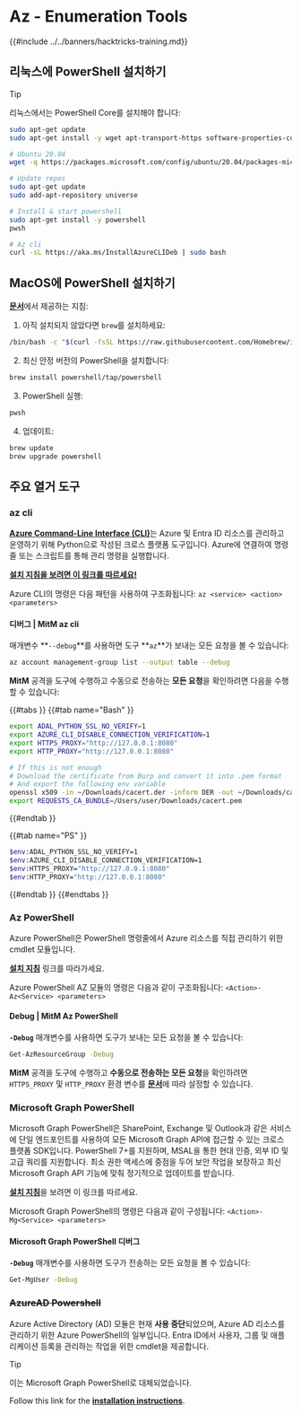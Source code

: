 # Az - Enumeration Tools

{{#include ../../banners/hacktricks-training.md}}

## 리눅스에 PowerShell 설치하기

> [!TIP]
> 리눅스에서는 PowerShell Core를 설치해야 합니다:
```bash
sudo apt-get update
sudo apt-get install -y wget apt-transport-https software-properties-common

# Ubuntu 20.04
wget -q https://packages.microsoft.com/config/ubuntu/20.04/packages-microsoft-prod.deb

# Update repos
sudo apt-get update
sudo add-apt-repository universe

# Install & start powershell
sudo apt-get install -y powershell
pwsh

# Az cli
curl -sL https://aka.ms/InstallAzureCLIDeb | sudo bash
```
## MacOS에 PowerShell 설치하기

[**문서**](https://learn.microsoft.com/en-us/powershell/scripting/install/installing-powershell-on-macos?view=powershell-7.4)에서 제공하는 지침:

1. 아직 설치되지 않았다면 `brew`를 설치하세요:
```bash
/bin/bash -c "$(curl -fsSL https://raw.githubusercontent.com/Homebrew/install/HEAD/install.sh)"
```
2. 최신 안정 버전의 PowerShell을 설치합니다:
```sh
brew install powershell/tap/powershell
```
3. PowerShell 실행:
```sh
pwsh
```
4. 업데이트:
```sh
brew update
brew upgrade powershell
```
## 주요 열거 도구

### az cli

[**Azure Command-Line Interface (CLI)**](https://learn.microsoft.com/en-us/cli/azure/install-azure-cli)는 Azure 및 Entra ID 리소스를 관리하고 운영하기 위해 Python으로 작성된 크로스 플랫폼 도구입니다. Azure에 연결하여 명령줄 또는 스크립트를 통해 관리 명령을 실행합니다.

[**설치 지침을 보려면 이 링크를 따르세요!**](https://learn.microsoft.com/en-us/cli/azure/install-azure-cli#install) 

Azure CLI의 명령은 다음 패턴을 사용하여 구조화됩니다: `az <service> <action> <parameters>`

#### 디버그 | MitM az cli

매개변수 **`--debug`**를 사용하면 도구 **`az`**가 보내는 모든 요청을 볼 수 있습니다:
```bash
az account management-group list --output table --debug
```
**MitM** 공격을 도구에 수행하고 수동으로 전송하는 **모든 요청**을 확인하려면 다음을 수행할 수 있습니다:

{{#tabs }}
{{#tab name="Bash" }}
```bash
export ADAL_PYTHON_SSL_NO_VERIFY=1
export AZURE_CLI_DISABLE_CONNECTION_VERIFICATION=1
export HTTPS_PROXY="http://127.0.0.1:8080"
export HTTP_PROXY="http://127.0.0.1:8080"

# If this is not enough
# Download the certificate from Burp and convert it into .pem format
# And export the following env variable
openssl x509 -in ~/Downloads/cacert.der -inform DER -out ~/Downloads/cacert.pem -outform PEM
export REQUESTS_CA_BUNDLE=/Users/user/Downloads/cacert.pem
```
{{#endtab }}

{{#tab name="PS" }}
```bash
$env:ADAL_PYTHON_SSL_NO_VERIFY=1
$env:AZURE_CLI_DISABLE_CONNECTION_VERIFICATION=1
$env:HTTPS_PROXY="http://127.0.0.1:8080"
$env:HTTP_PROXY="http://127.0.0.1:8080"
```
{{#endtab }}
{{#endtabs }}

### Az PowerShell

Azure PowerShell은 PowerShell 명령줄에서 Azure 리소스를 직접 관리하기 위한 cmdlet 모듈입니다.

[**설치 지침**](https://learn.microsoft.com/en-us/powershell/azure/install-azure-powershell) 링크를 따라가세요.

Azure PowerShell AZ 모듈의 명령은 다음과 같이 구조화됩니다: `<Action>-Az<Service> <parameters>`

#### Debug | MitM Az PowerShell

**`-Debug`** 매개변수를 사용하면 도구가 보내는 모든 요청을 볼 수 있습니다:
```bash
Get-AzResourceGroup -Debug
```
**MitM** 공격을 도구에 수행하고 **수동으로 전송하는 모든 요청**을 확인하려면 `HTTPS_PROXY` 및 `HTTP_PROXY` 환경 변수를 [**문서**](https://learn.microsoft.com/en-us/powershell/azure/az-powershell-proxy)에 따라 설정할 수 있습니다.

### Microsoft Graph PowerShell

Microsoft Graph PowerShell은 SharePoint, Exchange 및 Outlook과 같은 서비스에 단일 엔드포인트를 사용하여 모든 Microsoft Graph API에 접근할 수 있는 크로스 플랫폼 SDK입니다. PowerShell 7+를 지원하며, MSAL을 통한 현대 인증, 외부 ID 및 고급 쿼리를 지원합니다. 최소 권한 액세스에 중점을 두어 보안 작업을 보장하고 최신 Microsoft Graph API 기능에 맞춰 정기적으로 업데이트를 받습니다.

[**설치 지침**](https://learn.microsoft.com/en-us/powershell/microsoftgraph/installation)을 보려면 이 링크를 따르세요.

Microsoft Graph PowerShell의 명령은 다음과 같이 구성됩니다: `<Action>-Mg<Service> <parameters>`

#### Microsoft Graph PowerShell 디버그

**`-Debug`** 매개변수를 사용하면 도구가 전송하는 모든 요청을 볼 수 있습니다:
```bash
Get-MgUser -Debug
```
### ~~**AzureAD Powershell**~~

Azure Active Directory (AD) 모듈은 현재 **사용 중단**되었으며, Azure AD 리소스를 관리하기 위한 Azure PowerShell의 일부입니다. Entra ID에서 사용자, 그룹 및 애플리케이션 등록을 관리하는 작업을 위한 cmdlet을 제공합니다.

> [!TIP]
> 이는 Microsoft Graph PowerShell로 대체되었습니다.

Follow this link for the [**installation instructions**](https://www.powershellgallery.com/packages/AzureAD).
